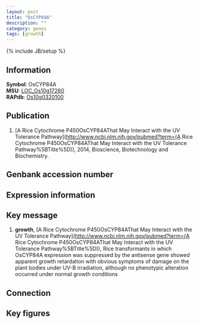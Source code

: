```yaml
---
layout: post
title: "OsCYP84A"
description: ""
category: genes
tags: [growth]
---
```

{% include JB/setup %}

## Information
__Symbol__: OsCYP84A  
__MSU__: [LOC_Os10g17260](http://rice.plantbiology.msu.edu/cgi-bin/ORF_infopage.cgi?orf=LOC_Os10g17260)  
__RAPdb__: [Os10g0320100](http://rapdb.dna.affrc.go.jp/viewer/gbrowse_details/irgsp1?name=Os10g0320100)  

## Publication
1. [A Rice Cytochrome P450OsCYP84AThat May Interact with the UV Tolerance Pathway](http://www.ncbi.nlm.nih.gov/pubmed?term=(A Rice Cytochrome P450OsCYP84AThat May Interact with the UV Tolerance Pathway%5BTitle%5D)), 2014, Bioscience, Biotechnology and Biochemistry.

## Genbank accession number

## Expression information

## Key message
1. __growth__, [A Rice Cytochrome P450OsCYP84AThat May Interact with the UV Tolerance Pathway](http://www.ncbi.nlm.nih.gov/pubmed?term=(A Rice Cytochrome P450OsCYP84AThat May Interact with the UV Tolerance Pathway%5BTitle%5D)),  Rice transformants in which OsCYP84A expression was suppressed by the antisense gene showed apparent growth retardation with obvious symptoms of damage on the plant bodies under UV-B irradiation, although no phenotypic alteration occurred under normal growth conditions

## Connection

## Key figures


